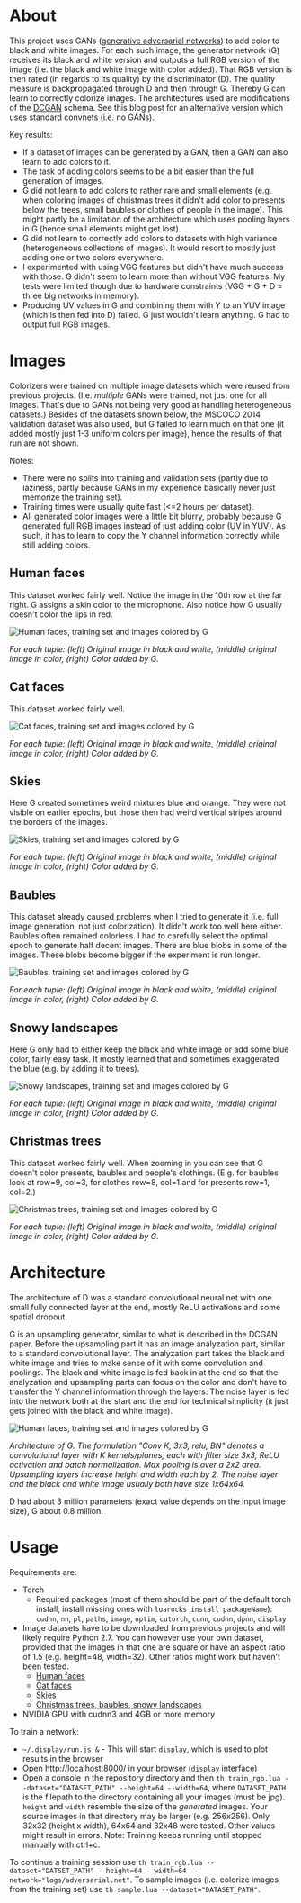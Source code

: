 # About

This project uses GANs ([generative adversarial networks](http://papers.nips.cc/paper/5423-generative-adversarial-nets)) to add color to black and white images.
For each such image, the generator network (G) receives its black and white version and outputs a full RGB version of the image (i.e. the black and white image with color added).
That RGB version is then rated (in regards to its quality) by the discriminator (D).
The quality measure is backpropagated through D and then through G.
Thereby G can learn to correctly colorize images.
The architectures used are modifications of the [DCGAN](http://arxiv.org/abs/1511.06434) schema.
See this blog post for an alternative version which uses standard convnets (i.e. no GANs).

Key results:
* If a dataset of images can be generated by a GAN, then a GAN can also learn to add colors to it.
* The task of adding colors seems to be a bit easier than the full generation of images.
* G did not learn to add colors to rather rare and small elements (e.g. when coloring images of christmas trees it didn't add color to presents below the trees, small baubles or clothes of people in the image). This might partly be a limitation of the architecture which uses pooling layers in G (hence small elements might get lost).
* G did not learn to correctly add colors to datasets with high variance (heterogeneous collections of images). It would resort to mostly just adding one or two colors everywhere.
* I experimented with using VGG features but didn't have much success with those. G didn't seem to learn more than without VGG features. My tests were limited though due to hardware constraints (VGG + G + D = three big networks in memory).
* Producing UV values in G and combining them with Y to an YUV image (which is then fed into D) failed. G just wouldn't learn anything. G had to output full RGB images.

# Images

Colorizers were trained on multiple image datasets which were reused from previous projects. (I.e. *multiple* GANs were trained, not just one for all images. That's due to GANs not being very good at handling heterogeneous datasets.)
Besides of the datasets shown below, the MSCOCO 2014 validation dataset was also used, but G failed to learn much on that one (it added mostly just 1-3 uniform colors per image), hence the results of that run are not shown.

Notes:
* There were no splits into training and validation sets (partly due to laziness, partly because GANs in my experience basically never just memorize the training set).
* Training times were usually quite fast (<=2 hours per dataset).
* All generated color images were a little bit blurry, probably because G generated full RGB images instead of just adding color (UV in YUV). As such, it has to learn to copy the Y channel information correctly while still adding colors.

## Human faces

This dataset worked fairly well. Notice the image in the 10th row at the far right. G assigns a skin color to the microphone. Also notice how G usually doesn't color the lips in red.

![Human faces, training set and images colored by G](images/human_faces.jpg?raw=true "Human faces, training set and images colored by G")

*For each tuple: (left) Original image in black and white, (middle) original image in color, (right) Color added by G.*

## Cat faces

This dataset worked fairly well.

![Cat faces, training set and images colored by G](images/cat_faces.jpg?raw=true "Cat faces, training set and images colored by G")

*For each tuple: (left) Original image in black and white, (middle) original image in color, (right) Color added by G.*

## Skies

Here G created sometimes weird mixtures blue and orange. They were not visible on earlier epochs, but those then had weird vertical stripes around the borders of the images.

![Skies, training set and images colored by G](images/skies.jpg?raw=true "Skies, training set and images colored by G")

*For each tuple: (left) Original image in black and white, (middle) original image in color, (right) Color added by G.*

## Baubles

This dataset already caused problems when I tried to generate it (i.e. full image generation, not just colorization). It didn't work too well here either. Baubles often remained colorless. I had to carefully select the optimal epoch to generate half decent images. There are blue blobs in some of the images. These blobs become bigger if the experiment is run longer.

![Baubles, training set and images colored by G](images/baubles.jpg?raw=true "Baubles, training set and images colored by G")

*For each tuple: (left) Original image in black and white, (middle) original image in color, (right) Color added by G.*

## Snowy landscapes

Here G only had to either keep the black and white image or add some blue color, fairly easy task. It mostly learned that and sometimes exaggerated the blue (e.g. by adding it to trees).

![Snowy landscapes, training set and images colored by G](images/snowy_landscapes.jpg?raw=true "Snowy landscapes, training set and images colored by G")

*For each tuple: (left) Original image in black and white, (middle) original image in color, (right) Color added by G.*

## Christmas trees

This dataset worked fairly well. When zooming in you can see that G doesn't color presents, baubles and people's clothings. (E.g. for baubles look at row=9, col=3, for clothes row=8, col=1 and for presents row=1, col=2.)

![Christmas trees, training set and images colored by G](images/christmas_trees.jpg?raw=true "Christmas trees, training set and images colored by G")

*For each tuple: (left) Original image in black and white, (middle) original image in color, (right) Color added by G.*


# Architecture

The architecture of D was a standard convolutional neural net with one small fully connected layer at the end, mostly ReLU activations and some spatial dropout.

G is an upsampling generator, similar to what is described in the DCGAN paper. Before the upsampling part it has an image analyzation part, similar to a standard convolutional layer. The analyzation part takes the black and white image and tries to make sense of it with some convolution and poolings. The black and white image is fed back in at the end so that the analyzation and upsampling parts can focus on the color and don't have to transfer the Y channel information through the layers. The noise layer is fed into the network both at the start and the end for technical simplicity (it just gets joined with the black and white image).

![Human faces, training set and images colored by G](images/human_faces.jpg?raw=true "Human faces, training set and images colored by G")

*Architecture of G. The formulation "Conv K, 3x3, relu, BN" denotes a convolutional layer with K kernels/planes, each with filter size 3x3, ReLU activation and batch normalization. Max pooling is over a 2x2 area. Upsampling layers increase height and width each by 2. The noise layer and the black and white image usually both have size 1x64x64.*

D had about 3 million parameters (exact value depends on the input image size), G about 0.8 million.

# Usage

Requirements are:
* Torch
  * Required packages (most of them should be part of the default torch install, install missing ones with `luarocks install packageName`): `cudnn`, `nn`, `pl`, `paths`, `image`, `optim`, `cutorch`, `cunn`, `cudnn`, `dpnn`, `display`
* Image datasets have to be downloaded from previous projects and will likely require Python 2.7. You can however use your own dataset, provided that the images in that one are square or have an aspect ratio of 1.5 (e.g. height=48, width=32). Other ratios might work but haven't been tested.
  * [Human faces](https://github.com/aleju/face-generator)
  * [Cat faces](https://github.com/aleju/cat-generator)
  * [Skies](https://github.com/aleju/sky-generator)
  * [Christmas trees, baubles, snowy landscapes](https://github.com/aleju/christmas-generator)
* NVIDIA GPU with cudnn3 and 4GB or more memory

To train a network:
* `~/.display/run.js &` - This will start `display`, which is used to plot results in the browser
* Open http://localhost:8000/ in your browser (`display` interface)
* Open a console in the repository directory and then `th train_rgb.lua --dataset="DATASET_PATH" --height=64 --width=64`, where `DATASET_PATH` is the filepath to the directory containing all your images (must be jpg). `height` and `width` resemble the size of the *generated* images. Your source images in that directory may be larger (e.g. 256x256). Only 32x32 (height x width), 64x64 and 32x48 were tested. Other values might result in errors. Note: Training keeps running until stopped manually with ctrl+c.

To continue a training session use `th train_rgb.lua --dataset="DATSET_PATH" --height=64 --width=64 --network="logs/adversarial.net"`.
To sample images (i.e. colorize images from the training set) use `th sample.lua --dataset="DATASET_PATH"`.
